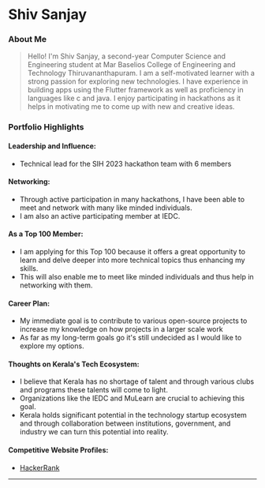 # Shiv Sanjay 

### About Me

>Hello! I'm Shiv Sanjay, a second-year Computer Science and Engineering student at Mar Baselios College of Engineering and Technology Thiruvananthapuram. I am a self-motivated learner with a strong passion for exploring new technologies. I have experience in building apps using the Flutter framework as well as proficiency in languages like c and java. I enjoy participating in hackathons as it helps in motivating me to come up with new and creative ideas.


### Portfolio Highlights

#### Leadership and Influence: 

- Technical lead for the SIH 2023 hackathon team with 6 members

#### Networking: 

- Through active participation in many hackathons, I have been able to meet and network with many like minded individuals.
- I am also an active participating member at IEDC.

#### As a Top 100 Member: 

- I am applying for this Top 100 because it offers a great opportunity to learn and delve deeper into more technical topics thus enhancing my skills.
- This will also enable me to meet like minded individuals and thus help in networking with them.

#### Career Plan: 

- My immediate goal is to contribute to various open-source projects to increase my knowledge on how projects in a larger scale work
- As far as my long-term goals go it's still undecided as I would like to explore my options. 

#### Thoughts on Kerala's Tech Ecosystem:

- I believe that Kerala has no shortage of talent and through various clubs and programs these talents will come to light.
- Organizations like the IEDC and MuLearn are crucial to achieving this goal.
- Kerala holds significant potential in the technology startup ecosystem and through collaboration between institutions, government, and industry we can turn this potential into reality.

#### Competitive Website Profiles:

- [HackerRank](https://www.hackerrank.com/profile/shivsa543)

---


